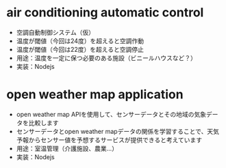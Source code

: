# air conditioning automatic control
- 空調自動制御システム（仮）
- 温度が閾値（今回は24度）を超えると空調作動
- 温度が閾値（今回は22度）を超えると空調停止
- 用途：温度を一定に保つ必要のある施設（ビニールハウスなど？）
- 実装：Nodejs

# open weather map application
- open weather map APIを使用して、センサーデータとその地域の気象データを比較します
- センサーデータとopen weather mapデータの関係を学習することで、天気予報からセンサー値を予想するサービスが提供できると考えています
- 用途：室温管理（介護施設、農業...）
- 実装：Nodejs